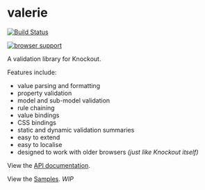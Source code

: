 valerie
=======

[![Build Status](https://travis-ci.org/egrove/valerie.png?branch=master)](https://travis-ci.org/egrove/valerie)

[![browser support](https://ci.testling.com/egrove/valerie.png)](https://ci.testling.com/egrove/valerie)

A validation library for Knockout.

Features include:

- value parsing and formatting
- property validation
- model and sub-model validation
- rule chaining
- value bindings
- CSS bindings
- static and dynamic validation summaries
- easy to extend
- easy to localise
- designed to work with older browsers _(just like Knockout itself)_

View the [API documentation](https://rawgithub.com/egrove/valerie/master/latest/apidocs/index.html).

View the [Samples](https://rawgithub.com/egrove/valerie/master/code/samples/index.html). _WIP_
